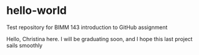 # hello-world
Test repository for BIMM 143 introduction to GitHub assignment

Hello, Christina here. I will be graduating soon, and I hope this last project sails smoothly
